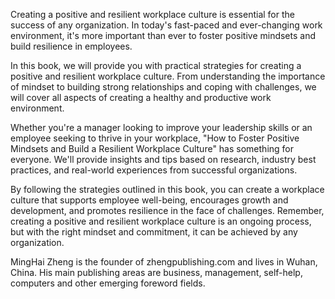 
Creating a positive and resilient workplace culture is essential for the success of any organization. In today's fast-paced and ever-changing work environment, it's more important than ever to foster positive mindsets and build resilience in employees.

In this book, we will provide you with practical strategies for creating a positive and resilient workplace culture. From understanding the importance of mindset to building strong relationships and coping with challenges, we will cover all aspects of creating a healthy and productive work environment.

Whether you're a manager looking to improve your leadership skills or an employee seeking to thrive in your workplace, "How to Foster Positive Mindsets and Build a Resilient Workplace Culture" has something for everyone. We'll provide insights and tips based on research, industry best practices, and real-world experiences from successful organizations.

By following the strategies outlined in this book, you can create a workplace culture that supports employee well-being, encourages growth and development, and promotes resilience in the face of challenges. Remember, creating a positive and resilient workplace culture is an ongoing process, but with the right mindset and commitment, it can be achieved by any organization.

MingHai Zheng is the founder of zhengpublishing.com and lives in Wuhan, China. His main publishing areas are business, management, self-help, computers and other emerging foreword fields.
